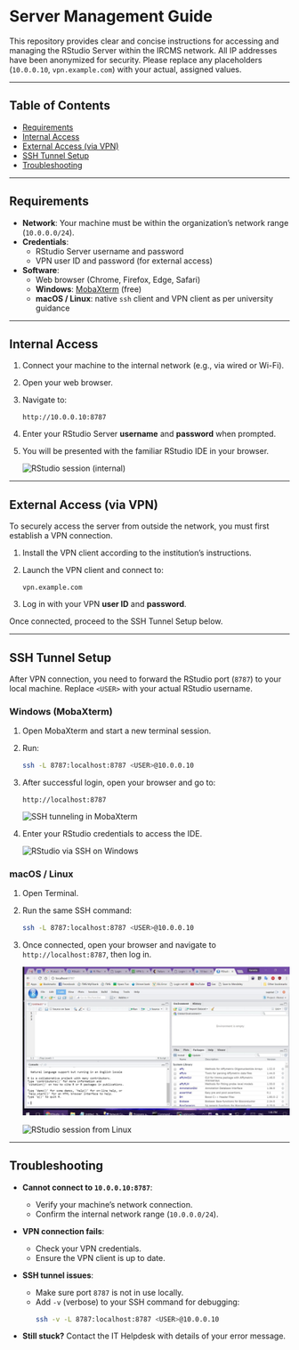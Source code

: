 # Server Management Guide

This repository provides clear and concise instructions for accessing and managing the RStudio Server within the IRCMS network. All IP addresses have been anonymized for security. Please replace any placeholders (`10.0.0.10`, `vpn.example.com`) with your actual, assigned values.

---

## Table of Contents

- [Requirements](#requirements)
- [Internal Access](#internal-access)
- [External Access (via VPN)](#external-access-via-vpn)
- [SSH Tunnel Setup](#ssh-tunnel-setup)
- [Troubleshooting](#troubleshooting)

---

## Requirements

- **Network**: Your machine must be within the organization’s network range (`10.0.0.0/24`).
- **Credentials**:
  - RStudio Server username and password
  - VPN user ID and password (for external access)
- **Software**:
  - Web browser (Chrome, Firefox, Edge, Safari)
  - **Windows**: [MobaXterm](http://mobaxterm.mobatek.net/) (free)
  - **macOS / Linux**: native `ssh` client and VPN client as per university guidance

---

## Internal Access

1. Connect your machine to the internal network (e.g., via wired or Wi-Fi).

2. Open your web browser.

3. Navigate to:

   ```
   http://10.0.0.10:8787
   ```

4. Enter your RStudio Server **username** and **password** when prompted.

5. You will be presented with the familiar RStudio IDE in your browser.

   ![RStudio session (internal)](images/image1.png)

---

## External Access (via VPN)

To securely access the server from outside the network, you must first establish a VPN connection.

1. Install the VPN client according to the institution’s instructions.

2. Launch the VPN client and connect to:

   ```
   vpn.example.com
   ```

3. Log in with your VPN **user ID** and **password**.

Once connected, proceed to the SSH Tunnel Setup below.

---

## SSH Tunnel Setup

After VPN connection, you need to forward the RStudio port (`8787`) to your local machine. Replace `<USER>` with your actual RStudio username.

### Windows (MobaXterm)

1. Open MobaXterm and start a new terminal session.

2. Run:

   ```bash
   ssh -L 8787:localhost:8787 <USER>@10.0.0.10
   ```

3. After successful login, open your browser and go to:

   ```
   http://localhost:8787
   ```

   ![SSH tunneling in MobaXterm](images/image2.png)

4. Enter your RStudio credentials to access the IDE.

   ![RStudio via SSH on Windows](images/image3.jpeg)

### macOS / Linux

1. Open Terminal.

2. Run the same SSH command:

   ```bash
   ssh -L 8787:localhost:8787 <USER>@10.0.0.10
   ```

3. Once connected, open your browser and navigate to `http://localhost:8787`, then log in.

   ![RStudio session from macOS](images/image4.jpeg)

   ![RStudio session from Linux](images/image5.png)

---

## Troubleshooting

- **Cannot connect to `10.0.0.10:8787`**:
  - Verify your machine’s network connection.
  - Confirm the internal network range (`10.0.0.0/24`).

- **VPN connection fails**:
  - Check your VPN credentials.
  - Ensure the VPN client is up to date.

- **SSH tunnel issues**:
  - Make sure port `8787` is not in use locally.
  - Add `-v` (verbose) to your SSH command for debugging:
    ```bash
    ssh -v -L 8787:localhost:8787 <USER>@10.0.0.10
    ```

- **Still stuck?** Contact the IT Helpdesk with details of your error message.
